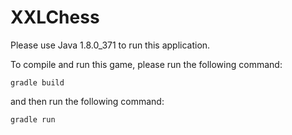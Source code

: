 # XXLChess

Please use Java 1.8.0_371 to run this application.

To compile and run this game, please run the following command:

`gradle build`

and then run the following command:

`gradle run`
